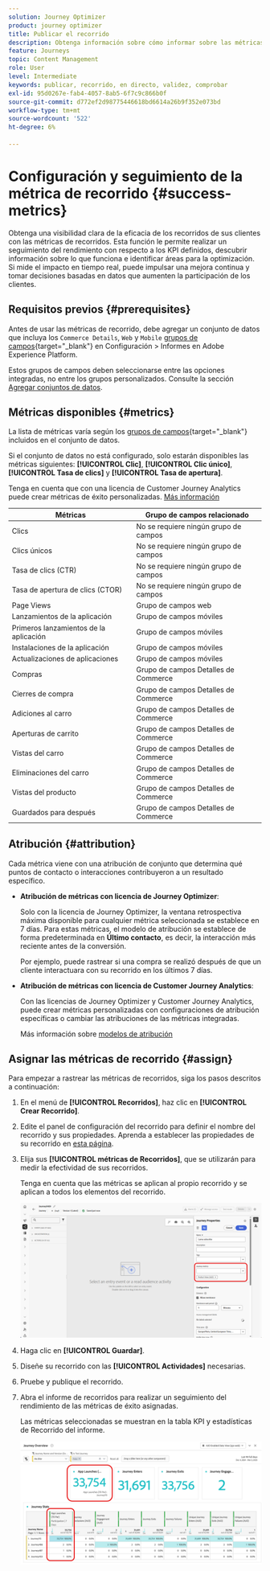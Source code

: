 ```yaml
---
solution: Journey Optimizer
product: journey optimizer
title: Publicar el recorrido
description: Obtenga información sobre cómo informar sobre las métricas de recorridos
feature: Journeys
topic: Content Management
role: User
level: Intermediate
keywords: publicar, recorrido, en directo, validez, comprobar
exl-id: 95d0267e-fab4-4057-8ab5-6f7c9c866b0f
source-git-commit: d772ef2d98775446618bd6614a26b9f352e073bd
workflow-type: tm+mt
source-wordcount: '522'
ht-degree: 6%

---
```


# Configuración y seguimiento de la métrica de recorrido {#success-metrics}

Obtenga una visibilidad clara de la eficacia de los recorridos de sus clientes con las métricas de recorridos. Esta función le permite realizar un seguimiento del rendimiento con respecto a los KPI definidos, descubrir información sobre lo que funciona e identificar áreas para la optimización. Si mide el impacto en tiempo real, puede impulsar una mejora continua y tomar decisiones basadas en datos que aumenten la participación de los clientes.

## Requisitos previos {#prerequisites}

Antes de usar las métricas de recorrido, debe agregar un conjunto de datos que incluya los `Commerce Details`, `Web` y `Mobile` [grupos de campos](https://experienceleague.adobe.com/docs/experience-platform/xdm/tutorials/create-schema-ui.html?lang=es#field-group){target="_blank"} en Configuración > Informes en Adobe Experience Platform.

Estos grupos de campos deben seleccionarse entre las opciones integradas, no entre los grupos personalizados. Consulte la sección [Agregar conjuntos de datos](../reports/reporting-configuration.md#add-datasets).

## Métricas disponibles {#metrics}

La lista de métricas varía según los [grupos de campos](https://experienceleague.adobe.com/docs/experience-platform/xdm/tutorials/create-schema-ui.html?lang=es#field-group){target="_blank"} incluidos en el conjunto de datos.

Si el conjunto de datos no está configurado, solo estarán disponibles las métricas siguientes: **[!UICONTROL Clic]**, **[!UICONTROL Clic único]**, **[!UICONTROL Tasa de clics]** y **[!UICONTROL Tasa de apertura]**.

Tenga en cuenta que con una licencia de Customer Journey Analytics puede crear métricas de éxito personalizadas. [Más información](https://experienceleague.adobe.com/es/docs/analytics-platform/using/cja-components/cja-calcmetrics/cm-workflow/participation-metric)


| Métricas | Grupo de campos relacionado |
|-|-|
| Clics | No se requiere ningún grupo de campos |
| Clics únicos | No se requiere ningún grupo de campos |
| Tasa de clics (CTR) | No se requiere ningún grupo de campos |
| Tasa de apertura de clics (CTOR) | No se requiere ningún grupo de campos |
| Page Views | Grupo de campos web |
| Lanzamientos de la aplicación | Grupo de campos móviles |
| Primeros lanzamientos de la aplicación | Grupo de campos móviles |
| Instalaciones de la aplicación | Grupo de campos móviles |
| Actualizaciones de aplicaciones | Grupo de campos móviles |
| Compras | Grupo de campos Detalles de Commerce |
| Cierres de compra | Grupo de campos Detalles de Commerce |
| Adiciones al carro | Grupo de campos Detalles de Commerce |
| Aperturas de carrito | Grupo de campos Detalles de Commerce |
| Vistas del carro | Grupo de campos Detalles de Commerce |
| Eliminaciones del carro | Grupo de campos Detalles de Commerce |
| Vistas del producto | Grupo de campos Detalles de Commerce |
| Guardados para después | Grupo de campos Detalles de Commerce |

## Atribución {#attribution}

Cada métrica viene con una atribución de conjunto que determina qué puntos de contacto o interacciones contribuyeron a un resultado específico.

* **Atribución de métricas con licencia de Journey Optimizer**:

  Solo con la licencia de Journey Optimizer, la ventana retrospectiva máxima disponible para cualquier métrica seleccionada se establece en 7 días. Para estas métricas, el modelo de atribución se establece de forma predeterminada en **Último contacto**, es decir, la interacción más reciente antes de la conversión.

  Por ejemplo, puede rastrear si una compra se realizó después de que un cliente interactuara con su recorrido en los últimos 7 días.

* **Atribución de métricas con licencia de Customer Journey Analytics**:

  Con las licencias de Journey Optimizer y Customer Journey Analytics, puede crear métricas personalizadas con configuraciones de atribución específicas o cambiar las atribuciones de las métricas integradas.

  Más información sobre [modelos de atribución](https://experienceleague.adobe.com/es/docs/analytics-platform/using/cja-dataviews/component-settings/attribution#attribution-models)

## Asignar las métricas de recorrido {#assign}

Para empezar a rastrear las métricas de recorridos, siga los pasos descritos a continuación:

1. En el menú de **[!UICONTROL Recorridos]**, haz clic en **[!UICONTROL Crear Recorrido]**.

1. Edite el panel de configuración del recorrido para definir el nombre del recorrido y sus propiedades. Aprenda a establecer las propiedades de su recorrido en [esta página](../building-journeys/journey-properties.md).

1. Elija sus **[!UICONTROL métricas de Recorridos]**, que se utilizarán para medir la efectividad de sus recorridos.

   Tenga en cuenta que las métricas se aplican al propio recorrido y se aplican a todos los elementos del recorrido.

   ![](assets/success_metric.png)

1. Haga clic en **[!UICONTROL Guardar]**.

1. Diseñe su recorrido con las **[!UICONTROL Actividades]** necesarias.

1. Pruebe y publique el recorrido.

1. Abra el informe de recorridos para realizar un seguimiento del rendimiento de las métricas de éxito asignadas.

   Las métricas seleccionadas se muestran en la tabla KPI y estadísticas de Recorrido del informe.

   ![](assets/success_metric_2.png)
